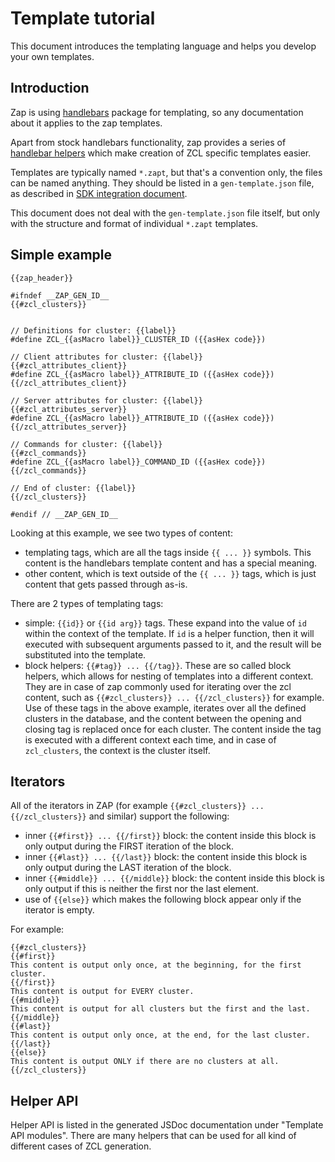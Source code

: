 # Template tutorial

This document introduces the templating language and helps you develop your own templates.

## Introduction

Zap is using [handlebars](https://handlebarsjs.com/) package for templating, so any documentation about it applies to the zap templates.

Apart from stock handlebars functionality, zap provides a series of [handlebar helpers](https://handlebarsjs.com/guide/block-helpers.html) which make creation of ZCL specific templates easier.

Templates are typically named `*.zapt`, but that's a convention only, the files can be named anything. They should be listed in a `gen-template.json` file, as described in [SDK integration document](sdk-integration.md).

This document does not deal with the `gen-template.json` file itself, but only with the structure and format of individual `*.zapt` templates.

## Simple example

```
{{zap_header}}

#ifndef __ZAP_GEN_ID__
{{#zcl_clusters}}


// Definitions for cluster: {{label}}
#define ZCL_{{asMacro label}}_CLUSTER_ID ({{asHex code}})

// Client attributes for cluster: {{label}}
{{#zcl_attributes_client}}
#define ZCL_{{asMacro label}}_ATTRIBUTE_ID ({{asHex code}})
{{/zcl_attributes_client}}

// Server attributes for cluster: {{label}}
{{#zcl_attributes_server}}
#define ZCL_{{asMacro label}}_ATTRIBUTE_ID ({{asHex code}})
{{/zcl_attributes_server}}

// Commands for cluster: {{label}}
{{#zcl_commands}}
#define ZCL_{{asMacro label}}_COMMAND_ID ({{asHex code}})
{{/zcl_commands}}

// End of cluster: {{label}}
{{/zcl_clusters}}

#endif // __ZAP_GEN_ID__

```

Looking at this example, we see two types of content:

- templating tags, which are all the tags inside `{{ ... }}` symbols. This content is the handlebars template content and has a special meaning.
- other content, which is text outside of the `{{ ... }}` tags, which is just content that gets passed through as-is.

There are 2 types of templating tags:

- simple: `{{id}}` or `{{id arg}}` tags. These expand into the value of `id` within the context of the template. If `id` is a helper function, then it will executed with subsequent arguments passed to it, and the result will be substituted into the template.
- block helpers: `{{#tag}} ... {{/tag}}`. These are so called block helpers, which allows for nesting of templates into a different context. They are in case of zap commonly used for iterating over the zcl content, such as `{{#zcl_clusters}} ... {{/zcl_clusters}}` for example. Use of these tags in the above example, iterates over all the defined clusters in the database, and the content between the opening and closing tag is replaced once for each cluster. The content inside the tag is executed with a different context each time, and in case of `zcl_clusters`, the context is the cluster itself.

## Iterators

All of the iterators in ZAP (for example `{{#zcl_clusters}} ... {{/zcl_clusters}}` and similar) support the following:

- inner `{{#first}} ... {{/first}}` block: the content inside this block is only output during the FIRST iteration of the block.
- inner `{{#last}} ... {{/last}}` block: the content inside this block is only output during the LAST iteration of the block.
- inner `{{#middle}} ... {{/middle}}` block: the content inside this block is only output if this is neither the first nor the last element.
- use of `{{else}}` which makes the following block appear only if the iterator is empty.

For example:

```
{{#zcl_clusters}}
{{#first}}
This content is output only once, at the beginning, for the first cluster.
{{/first}}
This content is output for EVERY cluster.
{{#middle}}
This content is output for all clusters but the first and the last.
{{/middle}}
{{#last}}
This content is output only once, at the end, for the last cluster.
{{/last}}
{{else}}
This content is output ONLY if there are no clusters at all.
{{/zcl_clusters}}

```

## Helper API

Helper API is listed in the generated JSDoc documentation under "Template API modules". There are many helpers that can be used for all kind of different cases of ZCL generation.
